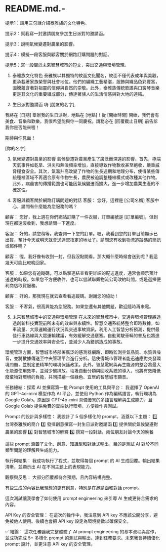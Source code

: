 # README.md.-

提示1：請用三句話介紹泰雅族的文化特色。

提示2：幫我寫一封邀請朋友參加生日派對的邀請函。

提示3：說明氣候變遷對農業的影響。

提示4：模擬一段客服與顧客關於網路訂購問題的對話。

提示5：寫一段關於未來智慧城市的短文，突出交通與環境管理。



1. 泰雅族文化特色
泰雅族以其獨特的紋面文化聞名，紋面不僅代表成年與美觀，更承載著家族榮譽與社會地位。他們的編織工藝精湛，服飾與織品色彩豐富，圖騰蘊含著對祖靈的信仰與自然的崇敬。此外，泰雅族傳統歌謠與口簧琴音樂更是其文化的重要組成部分，傳達著族人的生活情感與對大地的連結。

2. 生日派對邀請函
嗨 [朋友的名字],

我將在 [日期] 舉辦我的生日派對，地點在 [地點]！從 [開始時間] 開始，我們會有美食、音樂和歡樂，我很希望能與你一同慶祝。請務必在 [回覆截止日期] 前告訴我你是否能來喔！

期待與你見面！

[你的名字]

3. 氣候變遷對農業的影響
氣候變遷對農業產生了廣泛而深遠的影響。首先，極端天氣事件如乾旱、洪災和熱浪頻率增加，直接導致作物歉收甚至絕收，嚴重威脅糧食安全。其次，氣溫升高改變了作物的生長週期和地理分布，使得某些傳統種植區域不再適合原有作物生長，農民被迫調整種植模式或改種其他作物。此外，病蟲害的傳播範圍也可能因氣候變遷而擴大，進一步增加農業生產的不確定性。

4. 客服與顧客關於網路訂購問題的對話
客服： 您好，這裡是 [公司名稱] 客服中心，請問有什麼能為您服務的嗎？

顧客： 您好，我上週在你們網站訂購了一件衣服，訂單編號是 [訂單編號]，但到現在都還沒收到，我想請問一下進度。

客服： 好的，請您稍等，我查詢一下您的訂單。嗯，我看到您的訂單目前顯示已出貨，預計今天或明天就會送達您指定的地址了。請問您有收到物流追蹤碼的簡訊或郵件嗎？

顧客： 喔，我好像有收到一封，但我沒點開看。那大概什麼時候會送到呢？我這幾天可能比較晚回家。

客服： 如果您有追蹤碼，可以點擊連結查看更詳細的配送進度，通常會顯示預計送達的時段。如果您不方便收件，也可以嘗試聯繫物流公司改約時間，或是選擇便利商店取貨服務。

顧客： 好的，那我現在就去查看看追蹤碼。謝謝您的協助！

客服： 不客氣，很高興能為您服務。如果您還有其他問題，歡迎隨時再來電。

5. 未來智慧城市中的交通與環境管理
在未來的智慧城市中，交通與環境管理將透過創新科技實現前所未有的效率與永續性。智慧交通系統將整合即時數據，如車流量、大眾運輸運行狀況與交通事故資訊，利用人工智慧分析預測，提供最佳行車路線與大眾運輸建議，有效緩解交通壅塞。自動駕駛車輛的普及也將進一步提升交通效率與安全性，並減少人為錯誤造成的事故。

環境管理方面，智慧城市將部署廣泛的感測器網路，即時監測空氣品質、水質與噪音，並將數據傳送至中央管理平台進行分析。這使得城市管理者能迅速應對突發環境問題，並制定更精準的環境保護政策。此外，智慧電網與再生能源的整合將最大化能源使用效率，並減少碳排放。垃圾自動分類與回收系統的導入，也將有效降低廢棄物對環境的負擔，共同描繪一個綠色、宜居的智慧城市願景。


任務總結：探索 AI 並撰寫第一批 Prompt
使用的工具與平台：
我選擇了 OpenAI 的 GPT-4o-mini 模型作為 AI 平台，並使用 Python 作為編碼語言，執行環境為 Google Colab。原因是 GPT-4o-mini 具備優異的多語言理解與生成能力，且 Google Colab 提供免費的雲端執行環境，方便操作與測試。

Prompt 的設計與多樣性：
我設計了 5 個多樣化的 prompt，涵蓋以下主題：
1️⃣ 台灣泰雅族的簡介
2️⃣ 發揮創意撰寫一封生日派對邀請函
3️⃣ 提供關於氣候變遷對農業的影響
4️⃣ 對智慧城市的解釋
5️⃣ 撰寫一段對話，兩位朋友討論今天的晚餐

這些 prompt 涵蓋了文化、創意、知識型和對話式輸出，目的是測試 AI 對於不同類型問題的理解與生成能力。

執行與結果：
我成功執行了程式，並取得每個 prompt 的 AI 生成回覆。輸出結果清晰，並顯示出 AI 在不同主題上的表現能力。

觀察與反思：
大部分回覆都符合預期，且內容結構完整。

有些生成的內容比我預想的更有創意，特別是在邀請函和對話 prompt。

這次測試讓我學會了如何使用 prompt engineering 來引導 AI 生成更符合需求的內容。

API Key 的安全管理：
在這次的操作中，我注意到 API key 不應該公開分享，避免被他人使用。後續也會把 API key 設定為環境變數以確保安全。

✅ 結論：
這次任務讓我完整體驗了 AI prompt engineering 的基本流程與實作，並成功完成 5+ 多樣化 prompt 的測試與輸出，達到任務要求。未來我會持續優化 prompt 設計，並更注意 API key 的安全管理。

